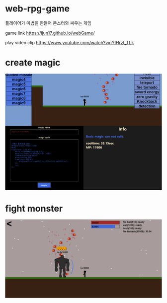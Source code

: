 # web-rpg-game
플레이어가 마법을 만들어 몬스터와 싸우는 게임

game link https://ijun17.github.io/webGame/

play video clip https://www.youtube.com/watch?v=iYIHrzt_TLk

# create magic
<img src="resource/readme/createMagic.png">

# fight monster
<img src="resource/readme/fight.png">

